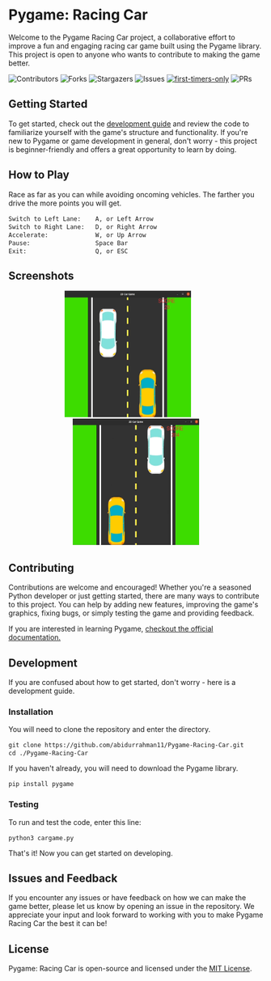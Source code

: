 ﻿# Pygame: Racing Car

Welcome to the Pygame Racing Car project, a collaborative effort to improve a fun and engaging racing car game built using the Pygame library. This project is open to anyone who wants to contribute to making the game better.

![Contributors](https://img.shields.io/github/contributors/abidurrahman11/Pygame-Racing-Car?color=dark-green) ![Forks](https://img.shields.io/github/forks/abidurrahman11/Pygame-Racing-Car?style=social) ![Stargazers](https://img.shields.io/github/stars/abidurrahman11/Pygame-Racing-Car?style=social) ![Issues](https://img.shields.io/github/issues/abidurrahman11/Pygame-Racing-Car) [![first-timers-only](https://img.shields.io/badge/first--timers--only-friendly-blue.svg?style=flat-square)](https://www.firsttimersonly.com/) ![PRs](https://img.shields.io/badge/PRs-welcome-brightgreen.svg?style=flat-square)


## Getting Started

To get started, check out the [development guide](#development) and review the code to familiarize yourself with the game's structure and functionality. If you're new to Pygame or game development in general, don't worry - this project is beginner-friendly and offers a great opportunity to learn by doing.

## How to Play 

Race as far as you can while avoiding oncoming vehicles. The farther you drive the more points you will get.  
```
Switch to Left Lane:    A, or Left Arrow 
Switch to Right Lane:   D, or Right Arrow 
Accelerate:             W, or Up Arrow 
Pause:                  Space Bar
Exit:                   Q, or ESC
```

## Screenshots
<p align="middle"">
<img src="screenshots/ss-1.png" alt="Game screen 1" width="250" height="250" />
&nbsp; &nbsp; &nbsp; &nbsp;
<img src="screenshots/ss-2.png" alt="Game screen 2" width="250" height="250" />
</p>

## Contributing

Contributions are welcome and encouraged! Whether you're a seasoned Python developer or just getting started, there are many ways to contribute to this project. You can help by adding new features, improving the game's graphics, fixing bugs, or simply testing the game and providing feedback.

If you are interested in learning Pygame, [checkout the official documentation.](https://www.pygame.org/docs/)

## Development

If you are confused about how to get started, don't worry - here is a development guide.

### Installation

You will need to clone the repository and enter the directory.
```
git clone https://github.com/abidurrahman11/Pygame-Racing-Car.git
cd ./Pygame-Racing-Car
```
If you haven't already, you will need to download the Pygame library.
```
pip install pygame
```
### Testing
To run and test the code, enter this line:
```
python3 cargame.py
```
That's it! Now you can get started on developing.

## Issues and Feedback

If you encounter any issues or have feedback on how we can make the game better, please let us know by opening an issue in the repository. We appreciate your input and look forward to working with you to make Pygame Racing Car the best it can be!

## License
Pygame: Racing Car is open-source and licensed under the [MIT License](LICENSE).
